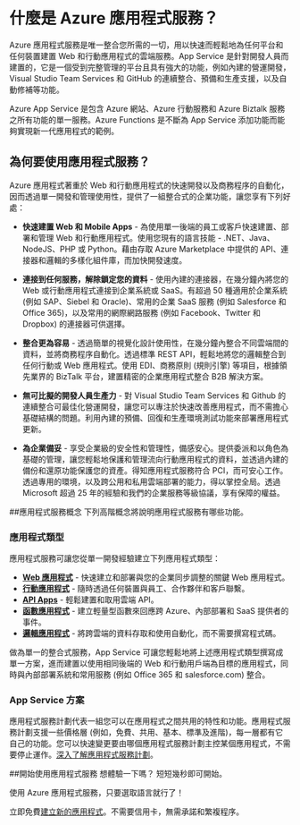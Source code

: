 <properties 
	pageTitle="什麼是 Azure 應用程式服務" 
	description="了解為何 Azure 應用程式服務是 Web 和行動應用程式開發的最佳平台。" 
	keywords="App Service, Azure App Service, App Service 成本, 級別, 可調整, 應用程式部署, Azure 應用程式部署"
	services="app-service" 
	documentationCenter="" 
	authors="omarkmsft" 
	manager="dwrede" 
	editor="jimbe"/>

<tags 
	ms.service="app-service" 
	ms.workload="na" 
	ms.tgt_pltfrm="na" 
	ms.devlang="na" 
	ms.topic="get-started-article" 
	ms.date="01/05/2016" 
	ms.author="omark"/>

# 什麼是 Azure 應用程式服務？
Azure 應用程式服務是唯一整合您所需的一切，用以快速而輕鬆地為任何平台和任何裝置建置 Web 和行動應用程式的雲端服務。App Service 是針對開發人員而建置的，它是一個受到完整管理的平台且具有強大的功能，例如內建的營運開發，Visual Studio Team Services 和 GitHub 的連續整合、預備和生產支援，以及自動修補等功能。

Azure App Service 是包含 Azure 網站、Azure 行動服務和 Azure Biztalk 服務之所有功能的單一服務。Azure Functions 是不斷為 App Service 添加功能而能夠實現新一代應用程式的範例。

## 為何要使用應用程式服務？
Azure 應用程式著重於 Web 和行動應用程式的快速開發以及商務程序的自動化，因而透過單一開發和管理使用性，提供了一組整合式的企業功能，讓您享有下列好處：

- **快速建置 Web 和 Mobile Apps** - 為使用單一後端的員工或客戶快速建置、部署和管理 Web 和行動應用程式。使用您現有的語言技能 - .NET、Java、NodeJS、PHP 或 Python。藉由存取 Azure Marketplace 中提供的 API、連接器和邏輯的多樣化組件庫，而加快開發速度。

- **連接到任何服務，解除鎖定您的資料** - 使用內建的連接器，在幾分鐘內將您的 Web 或行動應用程式連接到企業系統或 SaaS。有超過 50 種適用於企業系統 (例如 SAP、Siebel 和 Oracle)、常用的企業 SaaS 服務 (例如 Salesforce 和 Office 365)，以及常用的網際網路服務 (例如 Facebook、Twitter 和 Dropbox) 的連接器可供選擇。

- **整合更為容易** - 透過簡單的視覺化設計使用性，在幾分鐘內整合不同雲端間的資料，並將商務程序自動化。透過標準 REST API，輕鬆地將您的邏輯整合到任何行動或 Web 應用程式。使用 EDI、商務原則 (規則引擎) 等項目，根據領先業界的 BizTalk 平台，建置精密的企業應用程式整合 B2B 解決方案。

- **無可比擬的開發人員生產力** - 對 Visual Studio Team Services 和 Github 的連續整合可最佳化營運開發，讓您可以專注於快速改善應用程式，而不需擔心基礎結構的問題。利用內建的預備、回復和生產環境測試功能來部署應用程式更新。

- **為企業備妥** - 享受企業級的安全性和管理性，備感安心。提供委派和以角色為基礎的管理，讓您輕鬆地保護和管理流向行動應用程式的資料，並透過內建的備份和還原功能保護您的資產。得知應用程式服務符合 PCI，而可安心工作。透過專用的環境，以及跨公用和私用雲端部署的能力，得以掌控全局。透過 Microsoft 超過 25 年的經驗和我們的企業服務等級協議，享有保障的權益。

##應用程式服務概念
下列高階概念將說明應用程式服務有哪些功能。

### 應用程式類型
應用程式服務可讓您從單一開發經驗建立下列應用程式類型：

- [**Web 應用程式**](../app-service-web/app-service-web-overview.md) - 快速建立和部署與您的企業同步調整的關鍵 Web 應用程式。
- [**行動應用程式**](../app-service-mobile/app-service-mobile-value-prop.md) - 隨時透過任何裝置與員工、合作夥伴和客戶聯繫。
- [**API Apps**](../app-service-api/app-service-api-apps-why-best-platform.md) - 輕鬆建置和取用雲端 API。
- [**函數應用程式**](../azure-functions/functions-overview.md) - 建立輕量型函數來回應跨 Azure、內部部署和 SaaS 提供者的事件。
- [**邏輯應用程式**](../app-service-logic/app-service-logic-what-are-logic-apps.md) - 將跨雲端的資料存取和使用自動化，而不需要撰寫程式碼。

做為單一的整合式服務，App Service 可讓您輕鬆地將上述應用程式類型撰寫成單一方案，進而建置以使用相同後端的 Web 和行動用戶端為目標的應用程式，同時與內部部署系統和常用服務 (例如 Office 365 和 salesforce.com) 整合。

### App Service 方案
應用程式服務計劃代表一組您可以在應用程式之間共用的特性和功能。應用程式服務計劃支援一些價格層 (例如，免費、共用、基本、標準及進階)，每一層都有它自己的功能。您可以快速變更要由哪個應用程式服務計劃主控某個應用程式，不需要停止運作。[深入了解應用程式服務計劃](azure-web-sites-web-hosting-plans-in-depth-overview.md)。

##開始使用應用程式服務
想體驗一下嗎？ 短短幾秒即可開始。

使用 Azure 應用程式服務，只要選取語言就行了！

立即免費[建立新的應用程式](http://go.microsoft.com/fwlink/?LinkId=523751)。不需要信用卡，無需承諾和繁複程序。
 

<!---HONumber=AcomDC_0504_2016-->